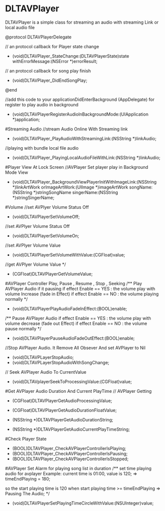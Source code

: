 # DLTAVPlayer
DLTAVPlayer is a simple class for streaming an audio with streaming Link or local audio file

@protocol DLTAVPlayerDelegate <NSObject>

// an protocol callback for Player state change
- (void)DLTAVPlayer_StateChange:(DLTAVPlayerState)state withErrorMessage:(NSError *)errorResult;
 
// an protocol callback for song play finish
- (void)DLTAVPlayer_DidEndSongPlay;

@end

//add this code to your applicationDidEnterBackground (AppDelegate) for register to play audio in background
+ (void)DLTAVPlayerRegisterAudioInBackgroundMode:(UIApplication *)application;


#Streaming Audio
//stream Audio Online With Streaming link
+ (void)DLTAVPlayer_PlayAudioWithStreamingLink:(NSString *)linkAudio;

//playing with bundle local file audio
+ (void)DLTAVPlayer_PlayingLocalAudioFileWithLink:(NSString *)linkAudio;

#Player View At Lock Screen
//AVPlayer Set player play in Background Mode View

+ (void)DLTAVPlayer_BackgroundViewPlayerInitWithImageLink:(NSString *)linkArtWork orImageArtWork:(UIImage *)imageArtWork songName:(NSString *)stringSongName singerName:(NSString *)stringSingerName;

#Volume
//set AVPlyer Volume Status Off
+ (void)DLTAVPlayerSetVolumeOff;

//set AVPlyer Volume Status Off
+ (void)DLTAVPlayerSetVolumeOn;

//set AVPlyer Volume Value
+ (void)DLTAVPlayerSetVolumeWithValue:(CGFloat)value;


//get AVPlyer Volume Value
 */
+ (CGFloat)DLTAVPlayerGetVolumeValue;

#AVPlayer Controller Play, Pause , Resume , Stop , Seeking
/**
 Play AVPlayer Audio if it pausing
 if effect Enable == YES : the volume play with volume Increase (fade in Effect)
 if effect Enable == NO : the volume playing normally
 */
+ (void)DLTAVPlayerPlayAudioFadeInEffect:(BOOL)enable;


/**
 Pause AVPlayer Audio
 if effect Enable == YES : the volume play with volume decrease (fade out Effect)
 if effect Enable == NO : the volume pause normally
 */
+ (void)DLTAVPlayerPauseAudioFadeOutEffect:(BOOL)enable;

//Stop AVPlayer Audio. It Remove All Obsever And set AVPlayer to Nil
+ (void)DLTAVPLayerStopAudio;
+ (void)DLTAVPLayerStopAudioWithSongChange;

// Seek AVPlayer Audio To CurrentValue
+ (void)DLTAVplayerSeekToProcessingValue:(CGFloat)value;

#Get AVPlayer Audio Duration And Current PlayTime
// AVPlayer Getting
+ (CGFloat)DLTAVPlayerGetAudioProcessingValue;
+ (CGFloat)DLTAVPlayerGetAudioDurationFloatValue;

+ (NSString *)DLTAVPlayerGetAudioDurationString;
+ (NSString *)DLTAVPlayerGetAudioCurrentPlayTimeString;

#Check Player State
+ (BOOL)DLTAVPlayer_CheckAVPlayerControllerIsPlaying;
+ (BOOL)DLTAVPlayer_CheckAVPlayerControllerIsPausing;
+ (BOOL)DLTAVPlayer_CheckAVPlayerControllerIsStopped;

#AVPlayer Set Alarm for playing song list in duration
/**
 set time playing audio for avplayer
 Example:
 current time is 01:00, value is 120;
 => timeEndPlaying = 180;
 
 so the start playing time is 120
 when start playing time >= timeEndPlaying => Pausing The Audio;
 */
+ (void)DLTAVPlayerSetPlayingTimeCircleWithValue:(NSUInteger)value;
